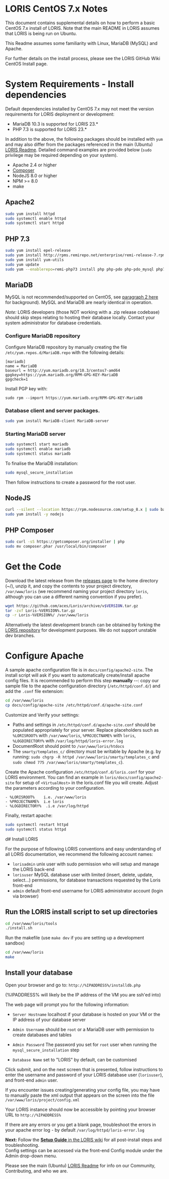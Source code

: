 # LORIS CentOS 7.x Notes

This document contains supplemental details on how to perform a basic CentOS 7.x install of LORIS.
Note that the main README in LORIS assumes that LORIS is being run on Ubuntu.

This Readme assumes some familiarity with Linux, MariaDB (MySQL) and Apache.

For further details on the install process, please see the LORIS GitHub Wiki CentOS Install page.  

# System Requirements - Install dependencies

Default dependencies installed by CentOS 7.x may not meet the version requirements for LORIS deployment or development:
* MariaDB 10.3 is supported for LORIS 23.* 
* PHP 7.3 is supported for LORIS 23.*

In addition to the above, the following packages should be installed with `yum` and may also differ from the packages referenced in the main (Ubuntu) [LORIS Readme](HTTPS://github.com/aces/Loris/blob/master/README.md). Detailed command examples are provided below (`sudo` privilege may be required depending on your system).
 * Apache 2.4 or higher
 * [Composer](https://getcomposer.org)
 * NodeJS 8.0 or higher
 * NPM >= 8.0
 * make

## Apache2
```bash
sudo yum install httpd 
sudo systemctl enable httpd
sudo systemctl start httpd
```
## PHP 7.3
```bash
sudo yum install epel-release
sudo yum install http://rpms.remirepo.net/enterprise/remi-release-7.rpm
sudo yum install yum-utils
sudo yum update
sudo yum --enablerepo=remi-php73 install php php-pdo php-pdo_mysql php73-php-fpm php73-php-gd php73-php-json php73-php-mbstring php73-php-mysqlnd php73-php-xml php73-php-xmlrpc php73-php-opcache php73-php-mysql
```
## MariaDB

MySQL is not recommended/supported on CentOS, see [paragraph 2 here](https://www.digitalocean.com/community/tutorials/how-to-install-mysql-on-centos-7) for background). MySQL and MariaDB are nearly identical in operation.

*Note:* LORIS developers (those NOT working with a .zip release codebase) should skip steps relating to hosting their database locally. Contact your system administrator for database credentials.

### Configure MariaDB repository
Configure MariaDB repository by manually creating the file `/etc/yum.repos.d/MariaDB.repo` with the following details:

```
[mariadb]
name = MariaDB
baseurl = http://yum.mariadb.org/10.3/centos7-amd64
gpgkey=https://yum.mariadb.org/RPM-GPG-KEY-MariaDB
gpgcheck=1
```

Install PGP key with:
```
sudo rpm --import https://yum.mariadb.org/RPM-GPG-KEY-MariaDB
```

### Database client and server packages.

```bash
sudo yum install MariaDB-client MariaDB-server
```

### Starting MariaDB server

```bash
sudo systemctl start mariadb 
sudo systemctl enable mariadb
sudo systemctl status mariadb
```

To finalise the MariaDB installation: 
```bash
sudo mysql_secure_installation
```
Then follow instructions to create a password for the root user.

## NodeJS
```bash
curl --silent --location https://rpm.nodesource.com/setup_8.x | sudo bash -
sudo yum install -y nodejs
```

## PHP Composer
```bash
sudo curl -sS https://getcomposer.org/installer | php
sudo mv composer.phar /usr/local/bin/composer
```

# Get the Code

Download the latest release from the [releases page](https://github.com/aces/Loris/releases) to the home directory (~/), unzip it, and copy the contents to your project directory, `/var/www/loris` (we recommend naming your project directory `loris`, although you can use a different naming convention if you prefer). 
```bash
wget https://github.com/aces/Loris/archive/v$VERSION.tar.gz
tar -zxf Loris-%VERSION%.tar.gz
cp -r Loris-%VERSION%/ /var/www/loris
```

Alternatively the latest development branch can be obtained by forking the [LORIS repository](http://github.com/aces/Loris) for development purposes. We do not support unstable dev branches. 

# Configure Apache

A sample apache configuration file is in `docs/config/apache2-site`. 
The install script will ask if you want to automatically create/install apache config files.
It is recommended to perform this step **manually** --: copy our sample file to the apache configuration directory (`/etc/httpd/conf.d/`) and add the `.conf` file extension:

```bash
cd /var/www/loris
cp docs/config/apache-site /etc/httpd/conf.d/apache-site.conf
```

Customize and Verify your settings: 
* Paths and settings in `/etc/httpd/conf.d/apache-site.conf` should be populated appropriately for your server. Replace placeholders such as `%LORISROOT%` with `/var/www/loris`, `%PROJECTNAME%` with `loris`, `%LOGDIRECTORY%` with `/var/log/httpd/loris-error.log` 
 * DocumentRoot should point to `/var/www/loris/htdocs`
 * The `smarty/templates_c/` directory must be writable by Apache (e.g. by running: `sudo chgrp -R httpd /var/www/loris/smarty/templates_c` and `sudo chmod 775 /var/www/loris/smarty/templates_c`).

Create the Apache configuration `/etc/httpd/conf.d/loris.conf` for your LORIS environment. You can find an example in `loris/docs/config/apache2-site` for setup of `<VirtualHost>` in the loris.conf file you will create. Adjust the parameters according to your configuration.
```
- %LORISROOT%    i.e. /var/www/loris
- %PROJECTNAME%  i.e loris
- %LOGDIRECTORY%  .i.e /var/log/httpd
```

Finally, restart apache:
```bash
sudo systemctl restart httpd
sudo systemctl status httpd
```
d# Install LORIS

For the purpose of following LORIS conventions and easy understanding of all LORIS documentation, we recommend the following account names: 

* `lorisadmin` unix user with sudo permission who will setup and manage the LORIS back-end
* `lorisuser` MySQL database user with limited (insert, delete, update, select...) permissions, for database transactions requested by the Loris front-end
* `admin` default front-end username for LORIS administrator account (login via browser)

## Run the LORIS install script to set up directories

```bash
cd /var/www/loris/tools
./install.sh
```
Run the makefile (use `make dev` if you are setting up a development sandbox)
```bash
cd /var/www/loris
make
```
## Install your database
Open your browser and go to: `http://%IPADDRESS%/installdb.php`

(%IPADDRESS% will likely be the IP address of the VM you are ssh'ed into)

The web page will prompt you for the following information: 

 * `Server Hostname` localhost if your database is hosted on your VM or the IP address of your database server

 * `Admin Username` should be `root` or a MariaDB user with permission to create databases and tables

 * `Admin Password` The password you set for `root` user when running the `mysql_secure_installation` step

 * `Database Name` set to "LORIS" by default, can be customised

Click submit, and on the next screen that is presented, follow instructions to enter the username and password of your LORIS database user (`lorisuser`), and front-end `admin` user. 

If you encounter issues creating/generating your config file, you may have to manually paste the xml output that appears on the screen into the file `/var/www/loris/project/config.xml`

Your LORIS instance should now be accessible by pointing your browser URL to `http://%IPADDRESS%`

If there are any errors or you get a blank page, troubleshoot the errors in your apache error log - by default 
 `/var/log/httpd/loris-error.log`

**Next:** Follow the [**Setup Guide** in the LORIS wiki](https://github.com/aces/Loris/wiki/Setup) for all post-install steps and troubleshooting.  
Config settings can be accessed via the front-end Config module under the Admin drop-down menu.

Please see the main (Ubuntu) [LORIS Readme](HTTPS://github.com/aces/Loris/blob/master/README.md) for info on our Community, Contributing, and who we are. 
